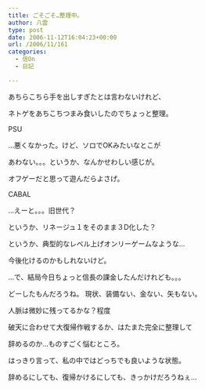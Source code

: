 ```yaml
---
title: ごそごそ…整理中。
author: 八雲
type: post
date: 2006-11-12T16:04:23+00:00
url: /2006/11/161
categories:
  - 信On
  - 日記

---
```

あちらこちら手を出しすぎたとは言わないけれど、
  
ネトゲをあちこちつまみ食いしたのでちょっと整理。

PSU
  
…悪くなかった。けど、ソロでOKみたいなとこが
  
あわない。。。というか、なんかせわしい感じが。
  
オフゲーだと思って遊んだらよさげ。

CABAL
  
…えーと。。。旧世代？
  
というか、リネージュ１をそのまま３D化した？
  
というか、典型的なレベル上げオンリーゲームなような…
  
今後化けるのかもしれないけど。

…で、結局今日ちょっと信長の課金したんだけれども。。。
  
どーしたもんだろうね。 現状、装備ない、金ない、矢もない。
  
人脈は微妙に残ってるかな？程度
  
破天に合わせて大復帰作戦するか、はたまた完全に整理して
  
辞めるのか…ものすごく悩むところ。

はっきり言って、私の中ではどっちでも良いような状態。
  
辞めるにしても、復帰かけるにしても、きっかけだろうねぇ…